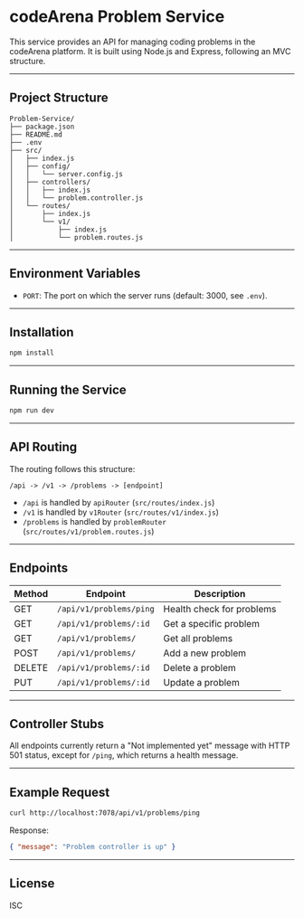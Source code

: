 # codeArena Problem Service

This service provides an API for managing coding problems in the codeArena platform. It is built using Node.js and Express, following an MVC structure.

---

## Project Structure

```
Problem-Service/
├── package.json
├── README.md
├── .env
├── src/
│   ├── index.js
│   ├── config/
│   │   └── server.config.js
│   ├── controllers/
│   │   ├── index.js
│   │   └── problem.controller.js
│   └── routes/
│       ├── index.js
│       └── v1/
│           ├── index.js
│           └── problem.routes.js
```

---

## Environment Variables

- `PORT`: The port on which the server runs (default: 3000, see `.env`).

---

## Installation

```sh
npm install
```

---

## Running the Service

```sh
npm run dev
```

---

## API Routing

The routing follows this structure:

```
/api -> /v1 -> /problems -> [endpoint]
```

- `/api` is handled by `apiRouter` (`src/routes/index.js`)
- `/v1` is handled by `v1Router` (`src/routes/v1/index.js`)
- `/problems` is handled by `problemRouter` (`src/routes/v1/problem.routes.js`)

---

## Endpoints

| Method | Endpoint                | Description                |
|--------|-------------------------|----------------------------|
| GET    | `/api/v1/problems/ping` | Health check for problems  |
| GET    | `/api/v1/problems/:id`  | Get a specific problem     |
| GET    | `/api/v1/problems/`     | Get all problems           |
| POST   | `/api/v1/problems/`     | Add a new problem          |
| DELETE | `/api/v1/problems/:id`  | Delete a problem           |
| PUT    | `/api/v1/problems/:id`  | Update a problem           |

---

## Controller Stubs

All endpoints currently return a "Not implemented yet" message with HTTP 501 status, except for `/ping`, which returns a health message.

---

## Example Request

```sh
curl http://localhost:7078/api/v1/problems/ping
```

Response:
```json
{ "message": "Problem controller is up" }
```

---

## License

ISC
